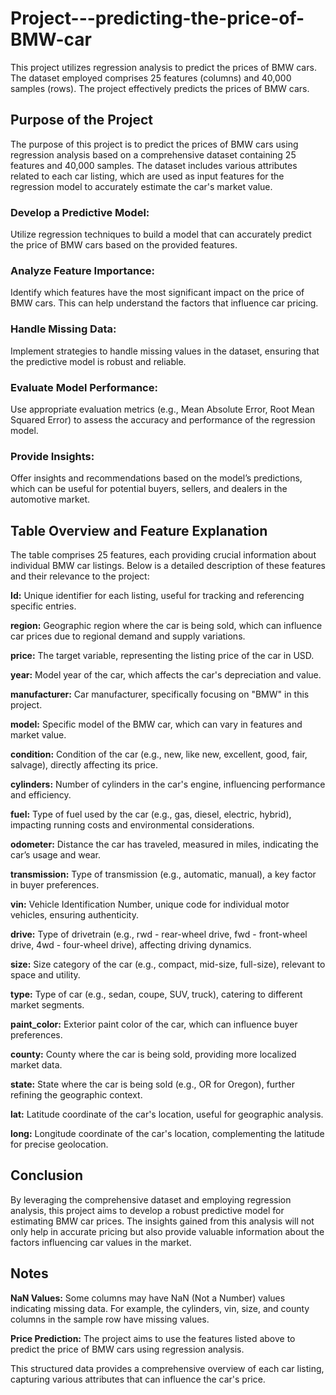 # Project---predicting-the-price-of-BMW-car
This project utilizes regression analysis to predict the prices of BMW cars. The dataset employed comprises 25 features (columns) and 40,000 samples (rows). The project effectively predicts the prices of BMW cars.

<h2>Purpose of the Project</h2>
<p>The purpose of this project is to predict the prices of BMW cars using regression analysis based on a comprehensive dataset containing 25 features and 40,000 samples. The dataset includes various attributes related to each car listing, which are used as input features for the regression model to accurately estimate the car's market value.</p>
<h2Key Objectives</h2>
<h3>Develop a Predictive Model:</h3>
<p>Utilize regression techniques to build a model that can accurately predict the price of BMW cars based on the provided features.</p>
<h3>Analyze Feature Importance:</h3>
<p>Identify which features have the most significant impact on the price of BMW cars. This can help understand the factors that influence car pricing.</p>
<h3>Handle Missing Data:</h3>
<p>Implement strategies to handle missing values in the dataset, ensuring that the predictive model is robust and reliable.
</p>
<h3>Evaluate Model Performance:</h3>
<p>Use appropriate evaluation metrics (e.g., Mean Absolute Error, Root Mean Squared Error) to assess the accuracy and performance of the regression model.</p>
<h3>Provide Insights:</h3>
<p>Offer insights and recommendations based on the model’s predictions, which can be useful for potential buyers, sellers, and dealers in the automotive market.</p>
<h2>Table Overview and Feature Explanation</h2>
<p>The table comprises 25 features, each providing crucial information about individual BMW car listings. Below is a detailed description of these features and their relevance to the project:</p>
<p><b>Id:</b> Unique identifier for each listing, useful for tracking and referencing specific entries.</p>
<p><b>region:</b> Geographic region where the car is being sold, which can influence car prices due to regional demand and supply variations.</p>
<p><b>price:</b> The target variable, representing the listing price of the car in USD.</p>
<p><b>year:</b> Model year of the car, which affects the car's depreciation and value.</p>
<p><b>manufacturer:</b> Car manufacturer, specifically focusing on "BMW" in this project.</p>
<p><b>model:</b> Specific model of the BMW car, which can vary in features and market value.</p>
<p><b>condition:</b> Condition of the car (e.g., new, like new, excellent, good, fair, salvage), directly affecting its price.</p>
<p><b>cylinders:</b> Number of cylinders in the car's engine, influencing performance and efficiency.</p>
<p><b>fuel:</b> Type of fuel used by the car (e.g., gas, diesel, electric, hybrid), impacting running costs and environmental considerations.</p>
<p><b>odometer:</b> Distance the car has traveled, measured in miles, indicating the car’s usage and wear.</p>
<p><b>transmission:</b> Type of transmission (e.g., automatic, manual), a key factor in buyer preferences.</p>
<p><b>vin:</b> Vehicle Identification Number, unique code for individual motor vehicles, ensuring authenticity.</p>
<p><b>drive:</b> Type of drivetrain (e.g., rwd - rear-wheel drive, fwd - front-wheel drive, 4wd - four-wheel drive), affecting driving dynamics.</p>
<p><b>size:</b> Size category of the car (e.g., compact, mid-size, full-size), relevant to space and utility.</p>
<p><b>type:</b> Type of car (e.g., sedan, coupe, SUV, truck), catering to different market segments.</p>
<p><b>paint_color:</b> Exterior paint color of the car, which can influence buyer preferences.</p>
<p><b>county:</b> County where the car is being sold, providing more localized market data.</p>
<p><b>state:</b> State where the car is being sold (e.g., OR for Oregon), further refining the geographic context.</p>
<p><b>lat:</b> Latitude coordinate of the car's location, useful for geographic analysis.</p>
<p><b>long:</b> Longitude coordinate of the car's location, complementing the latitude for precise geolocation.</p>
<h2>Conclusion</h2>
<p>By leveraging the comprehensive dataset and employing regression analysis, this project aims to develop a robust predictive model for estimating BMW car prices. The insights gained from this analysis will not only help in accurate pricing but also provide valuable information about the factors influencing car values in the market.</p>
<h2>Notes</h2>
<p><b>NaN Values:</b> Some columns may have NaN (Not a Number) values indicating missing data. For example, the cylinders, vin, size, and county columns in the sample row have missing values.</p>
<p><b>Price Prediction:</b> The project aims to use the features listed above to predict the price of BMW cars using regression analysis.</p>
<p>This structured data provides a comprehensive overview of each car listing, capturing various attributes that can influence the car's price.</p>
